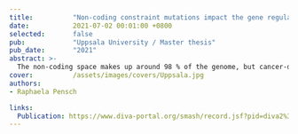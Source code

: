 ```yaml
---
title:          "Non-coding constraint mutations impact the gene regulatory system in osteosarcoma"
date:           2021-07-02 00:01:00 +0800
selected:       false
pub:            "Uppsala University / Master thesis"
pub_date:       "2021"
abstract: >-
  The non-coding space makes up around 98 % of the genome, but cancer-driving mutations have so far mostly been discovered in protein-coding regions. The majority of somatic non-coding mutations are neutral passenger mutations and identifying non-coding mutations with driving roles in cancer poses a challenge. In this work, evolutionary constraint was used to explore the non-coding space in human osteosarcoma to improve our understanding of how evolutionary constraint can be applied to identify non-coding driver mutations in cancer and describe the unknown role of non-coding mutations in osteosarcoma.
cover:          /assets/images/covers/Uppsala.jpg
authors:
- Raphaela Pensch

links:
  Publication: https://www.diva-portal.org/smash/record.jsf?pid=diva2%3A1576816&dswid=2607
---
```





